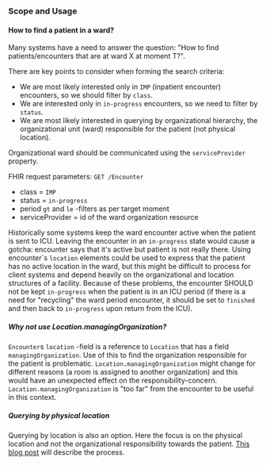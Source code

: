 ### Scope and Usage

#### How to find a patient in a ward?

Many systems have a need to answer the question: "How to find patients/encounters that are at ward X
at moment T?".

There are key points to consider when forming the search criteria:

* We are most likely interested only in `IMP` (inpatient encounter) encounters, so we should filter by `class`.
* We are interested only in `in-progress` encounters, so we need to filter by `status`.
* We are most likely interested in querying by organizational hierarchy, the organizational unit (ward) responsible for the patient (not physical location).

Organizational ward should be communicated using the `serviceProvider` property.

FHIR request parameters:
`GET /Encounter`

* class = `IMP`
* status = `in-progress`
* period `gt` and `le` -filters as per target moment
* serviceProvider = id of the ward organization resource

Historically some systems keep the ward encounter active when the patient is sent to ICU. Leaving
the encounter in an `in-progress` state would cause a gotcha: encounter says that it's active but
patient is not really there. Using encounter´s `location` elements could be used to express that
the patient has no active location in the ward, but this might be difficult to process for client
systems and depend heavily on the organizational and location structures of a facility. Because of
these problems, the encounter SHOULD not be kept `in-progress` when the patient is in an ICU period
(if there is a need for "recycling" the ward period encounter, it should be set to `finished` and
then back to `in-progress` upon return from the ICU).  

##### Why not use Location.managingOrganization?

`Encounter`s `location` -field is a reference to `Location` that has a field
`managingOrganization`. Use of this to find the organization responsible for the patient is
problematic. `Location.managingOrganization` might change for different reasons (a room is
assigned to another organization) and this would have an unexpected effect on the
responsibility-concern. `Location.managingOrganization` is "too far" from the encounter to be
useful in this context.

##### Querying by physical location

Querying by location is also an option. Here the focus is on the physical location and not the
organizational responsibility towards the patient.
[This blog post](https://fhirblog.com/2013/10/24/adventures-in-searching-getting-a-list-of-patients-in-a-ward/)
will describe the process.
